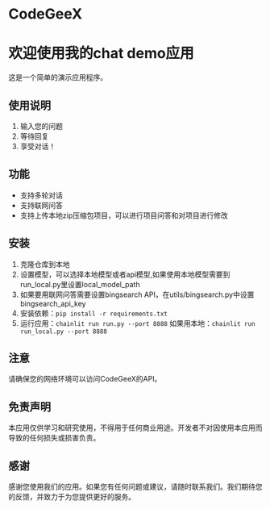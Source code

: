 # CodeGeeX

# 欢迎使用我的chat demo应用

这是一个简单的演示应用程序。

## 使用说明

1. 输入您的问题
2. 等待回复
3. 享受对话！

## 功能

-  支持多轮对话
-  支持联网问答
-  支持上传本地zip压缩包项目，可以进行项目问答和对项目进行修改

## 安装

1. 克隆仓库到本地
2. 设置模型，可以选择本地模型或者api模型,如果使用本地模型需要到run_local.py里设置local_model_path
3. 如果要用联网问答需要设置bingsearch API，在utils/bingsearch.py中设置bingsearch_api_key
4. 安装依赖：`pip install -r requirements.txt`
5. 运行应用：`chainlit run run.py --port 8888` 如果用本地：`chainlit run run_local.py --port 8888`


## 注意

请确保您的网络环境可以访问CodeGeeX的API。

## 免责声明

本应用仅供学习和研究使用，不得用于任何商业用途。开发者不对因使用本应用而导致的任何损失或损害负责。

## 感谢

感谢您使用我们的应用。如果您有任何问题或建议，请随时联系我们。我们期待您的反馈，并致力于为您提供更好的服务。
